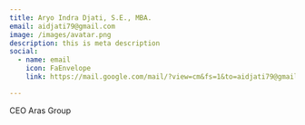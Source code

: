 ```yaml
---
title: Aryo Indra Djati, S.E., MBA.
email: aidjati79@gmail.com
image: /images/avatar.png
description: this is meta description
social:
  - name: email
    icon: FaEnvelope
    link: https://mail.google.com/mail/?view=cm&fs=1&to=aidjati79@gmail.com

---
```


CEO Aras Group